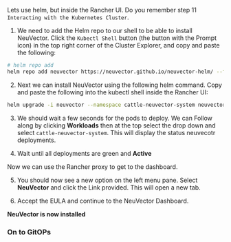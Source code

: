 Lets use helm, but inside the Rancher UI. Do you remember step 11 `Interacting with the Kubernetes Cluster`. 


1. We need to add the Helm repo to our shell to be able to install NeuVector. Click the `Kubectl Shell` button (the button with the Prompt icon) in the top right corner of the Cluster Explorer, and copy and paste the following: 


```bash
# helm repo add
helm repo add neuvector https://neuvector.github.io/neuvector-helm/ --force-update
```


2. Next we can install NeuVector using the following helm command. Copy and paste the following into the kubectl shell inside the Rancher UI: 

```bash
helm upgrade -i neuvector --namespace cattle-neuvector-system neuvector/core --create-namespace --set k3s.enabled=true --set controller.pvc.enabled=true --set controller.pvc.capacity=500Mi --set controller.ranchersso.enabled=true --set global.cattle.url=https://rancher.${vminfo:Cluster1:public_ip}.sslip.io
```


3. We should wait a few seconds for the pods to deploy. We can Follow along by clicking **Workloads** then at the top select the drop down and select `cattle-neuvector-system`. This will display the status neuvecotr deployments. 


4. Wait until all deployments are green and **Active**

Now we can use the Rancher proxy to get to the dashboard.


5. You should now see a new option on the left menu pane. Select **NeuVector** and click the Link provided. This will open a new tab. 


6. Accept the EULA and continue to the NeuVector Dashboard. 

**NeuVector is now installed**

### On to GitOPs